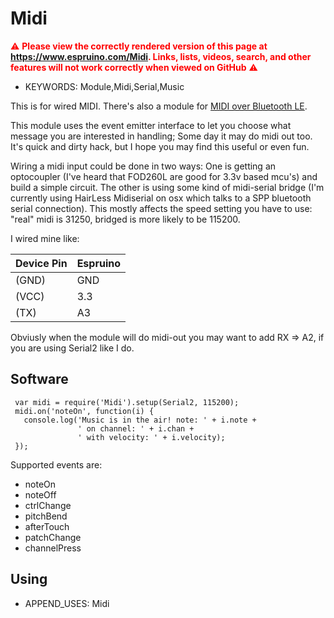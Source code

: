 <!--- Copyright (c) 2014 Luca S.G.de Marinis, loop23-at-gmail.com. See the file LICENSE for copying permission. -->
Midi
====

<span style="color:red">:warning: **Please view the correctly rendered version of this page at https://www.espruino.com/Midi. Links, lists, videos, search, and other features will not work correctly when viewed on GitHub** :warning:</span>

* KEYWORDS: Module,Midi,Serial,Music

This is for wired MIDI. There's also a module for [MIDI over Bluetooth LE](/BLE+MIDI).

This module uses the event emitter interface to let you choose what message you are
interested in handling; Some day it may do midi out too. It's quick and dirty hack,
but I hope you may find this useful or even fun.

Wiring a midi input could be done in two ways: One is getting an optocoupler (I've heard
that FOD260L are good for 3.3v based mcu's) and build a simple circuit. The other is
using some kind of midi-serial bridge (I'm currently using HairLess Midiserial on osx which talks
to a SPP bluetooth serial connection). This mostly affects the speed setting you have to use:
"real" midi is 31250, bridged is more likely to be 115200.

I wired mine like:

| Device Pin | Espruino |
| ---------- | -------- |
| (GND)      | GND      |
| (VCC)      | 3.3      |
| (TX)       | A3       |

Obviusly when the module will do midi-out you may want to add RX => A2, if you are using Serial2 like I do.

Software
-----

```
 var midi = require('Midi').setup(Serial2, 115200);
 midi.on('noteOn', function(i) {
   console.log('Music is in the air! note: ' + i.note +
               ' on channel: ' + i.chan +
               ' with velocity: ' + i.velocity);
 });
```

Supported events are:

  * noteOn
  * noteOff
  * ctrlChange
  * pitchBend
  * afterTouch
  * patchChange
  * channelPress

Using
-----

* APPEND_USES: Midi
